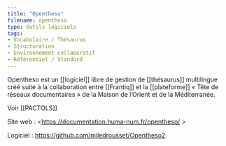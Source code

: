 ```yaml
---
title: "Opentheso"
filename: opentheso
type: Outils logiciels
tags:
- Vocabulaire / Thésaurus
- Structuration
- Environnement collaboratif
- Référentiel / Standard
---
```


Opentheso est un [[logiciel]] libre de gestion de [[thésaurus]] multilingue créé suite à la collaboration entre [[Frantiq]] et la [[plateforme]] « Tête de réseaux documentaires » de la Maison de l’Orient et de la Méditerranée.

Voir [[PACTOLS]]

Site web : <https://documentation.huma-num.fr/opentheso/ >

Logiciel : <https://github.com/miledrousset/Opentheso2>

